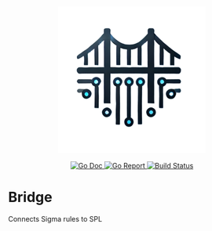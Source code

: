 <p align="center">
  <img width="300" height="300" src="images/logo.webp">
</p>

<p align="center" style="margin: 0; padding: 0;">
  <a href="https://pkg.go.dev/github.com/mtnmunuklu/bridge">
    <img src="https://img.shields.io/badge/%F0%9F%93%9A%20godoc-pkg-informational.svg" alt="Go Doc">
  </a> 
  <a href="https://goreportcard.com/report/github.com/mtnmunuklu/bridge">
    <img src="https://img.shields.io/badge/%F0%9F%93%9D%20goreport-A+-success.svg" alt="Go Report">
  </a> 
  <a href="https://travis-ci.com/">
    <img src="https://img.shields.io/badge/%E2%9A%99%20build-X-success.svg" alt="Build Status">
  </a>
</p>

# Bridge
Connects Sigma rules to SPL
